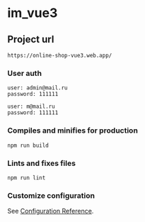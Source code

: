 # im_vue3

## Project url
```
https://online-shop-vue3.web.app/
```

### User auth
```
user: admin@mail.ru
password: 111111

user: m@mail.ru
password: 111111
```

### Compiles and minifies for production
```
npm run build
```

### Lints and fixes files
```
npm run lint
```

### Customize configuration
See [Configuration Reference](https://cli.vuejs.org/config/).

